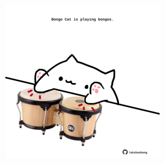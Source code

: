 <!-- built at 12/07/2025, 04:08:16 UTC -->
<p align="center">
  <img width="500" height="500" src="./ReadmeImage.svg">
</p>
